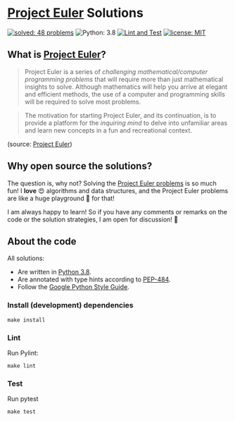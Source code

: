 # [Project Euler](https://projecteuler.net) Solutions

[![solved: 48 problems](https://img.shields.io/badge/solved-48_problems-f93.svg)](./src)
![Python: 3.8](https://img.shields.io/badge/Python-3.8-3776ab.svg)
[![Lint and Test](https://github.com/FranzDiebold/project-euler-solutions/workflows/Lint%20and%20Test/badge.svg)](https://github.com/FranzDiebold/project-euler-solutions/actions?query=workflow%3A%22Lint+and+Test%22)
[![license: MIT](https://img.shields.io/badge/license-MIT-brightgreen.svg)](./LICENSE.md)

## What is [Project Euler](https://projecteuler.net)?

> Project Euler is a series of *challenging mathematical/computer programming problems* that will require more than just mathematical insights to solve. Although mathematics will help you arrive at elegant and efficient methods, the use of a computer and programming skills will be required to solve most problems.

> The motivation for starting Project Euler, and its continuation, is to provide a platform for the *inquiring mind* to delve into unfamiliar areas and learn new concepts in a fun and recreational context.

(source: [Project Euler](https://projecteuler.net/about))

## Why open source the solutions?

The question is, why not? Solving the [Project Euler problems](https://projecteuler.net/archives) is so much fun! I **love** :heart_eyes: algorithms and data structures, and the Project Euler problems are like a huge playground :roller_coaster: for that!

I am always happy to learn! So if you have any comments or remarks on the code or the solution strategies, I am open for discussion! :speech_balloon:

## About the code

All solutions:

- Are written in [Python 3.8](https://www.python.org).
- Are annotated with type hints according to [PEP-484](https://www.python.org/dev/peps/pep-0484/).
- Follow the [Google Python Style Guide](http://google.github.io/styleguide/pyguide.html).

### Install (development) dependencies

```shell
make install
```

### Lint

Run Pylint:

```shell
make lint
```

### Test

Run pytest

```shell
make test
```

